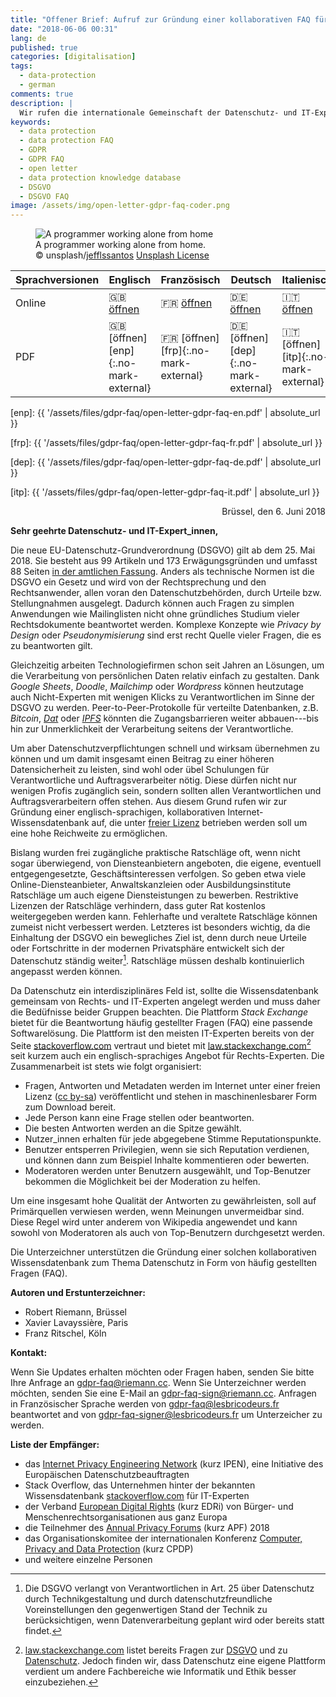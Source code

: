 ```yaml
---
title: "Offener Brief: Aufruf zur Gründung einer kollaborativen FAQ für Datenschutz"
date: "2018-06-06 00:31"
lang: de
published: true
categories: [digitalisation]
tags:
  - data-protection
  - german
comments: true
description: |
  Wir rufen die internationale Gemeinschaft der Datenschutz- und IT-Experten zur Gründung einer kollaborativen Internet-Wissensdatenbank zum Thema Datenschutz auf (GDPR FAQ/DSGVO FAQ).
keywords:
  - data protection
  - data protection FAQ
  - GDPR
  - GDPR FAQ
  - open letter
  - data protection knowledge database
  - DSGVO
  - DSGVO FAQ
image: /assets/img/open-letter-gdpr-faq-coder.png
---
```


<figure>
  <img src="{{ "/assets/img/open-letter-gdpr-faq-coder.png" | absolute_url }}" alt="A programmer working alone from home">
  <figcaption><div class="caption">A programmer working alone from home.</div>
<div class="license">© unsplash/<a href="https://unsplash.com/photos/9SoCnyQmkzI">jefflssantos</a> <a href="https://unsplash.com/license">Unsplash License</a>
</div></figcaption>
</figure>

| Sprachversionen | Englisch                               | Französisch                            | Deutsch                                | Italienisch                            |
| --------------- | -------------------------------------- | -------------------------------------- | -------------------------------------- | -------------------------------------- |
| Online          | :gb: [öffnen][eno]                     | :fr: [öffnen][fro]                     | :de: [öffnen][deo]                     | :it: [öffnen][ito]                     |
| PDF             | :gb: [öffnen][enp]{:.no-mark-external} | :fr: [öffnen][frp]{:.no-mark-external} | :de: [öffnen][dep]{:.no-mark-external} | :it: [öffnen][itp]{:.no-mark-external} |

[eno]: 2018-06-06-open-letter-call-for-a-collaborative-data-protection-faq.md
[enp]: {{ '/assets/files/gdpr-faq/open-letter-gdpr-faq-en.pdf' | absolute_url }}

[fro]: https://lesbricodeurs.fr/notes/RGPD-FAQ/
[frp]: {{ '/assets/files/gdpr-faq/open-letter-gdpr-faq-fr.pdf' | absolute_url }}

[deo]: 2018-06-06-open-letter-call-for-a-collaborative-data-protection-faq-de.md
[dep]: {{ '/assets/files/gdpr-faq/open-letter-gdpr-faq-de.pdf' | absolute_url }}

[ito]: 2018-06-06-open-letter-call-for-a-collaborative-data-protection-faq-it.md
[itp]: {{ '/assets/files/gdpr-faq/open-letter-gdpr-faq-it.pdf' | absolute_url }}

<div style="text-align:right">
Brüssel, den 6. Juni 2018
</div>


**Sehr geehrte Datenschutz- und IT-Expert_innen,**

Die neue EU-Datenschutz-Grundverordnung (DSGVO) gilt ab dem 25. Mai 2018. Sie besteht aus 99 Artikeln und 173 Erwägungsgründen und umfasst 88 Seiten [in der amtlichen Fassung][GDPR-eurlex]. Anders als technische Normen ist die DSGVO ein Gesetz und wird von der Rechtsprechung und den Rechtsanwender, allen voran den Datenschutzbehörden, durch Urteile bzw. Stellungnahmen ausgelegt. Dadurch können auch Fragen zu simplen Anwendungen wie Mailinglisten nicht ohne gründliches Studium vieler Rechtsdokumente beantwortet werden. Komplexe Konzepte wie *Privacy by Design* oder *Pseudonymisierung* sind erst recht Quelle vieler Fragen, die es zu beantworten gilt.

Gleichzeitig arbeiten Technologiefirmen schon seit Jahren an Lösungen, um die Verarbeitung von persönlichen Daten relativ einfach zu gestalten.
Dank *Google Sheets*, *Doodle*, *Mailchimp* oder *Wordpress* können heutzutage auch Nicht-Experten mit wenigen Klicks zu Verantwortlichen im Sinne der DSGVO zu werden. Peer-to-Peer-Protokolle für verteilte Datenbanken, z.B. *Bitcoin*, *[Dat]* oder *[IPFS]* könnten die Zugangsbarrieren weiter abbauen---bis hin zur Unmerklichkeit der Verarbeitung seitens der Verantwortliche.

Um aber Datenschutzverpflichtungen schnell und wirksam übernehmen zu können und um damit insgesamt einen Beitrag zu einer höheren Datensicherheit zu leisten, sind wohl oder übel Schulungen für Verantwortliche und Auftragsverarbeiter nötig. Diese dürfen nicht nur wenigen Profis zugänglich sein, sondern sollten allen Verantwortlichen und Auftragsverarbeitern offen stehen. Aus diesem Grund rufen wir zur Gründung einer englisch-sprachigen, kollaborativen Internet-Wissensdatenbank auf, die unter [freier Lizenz][creative commons] betrieben werden soll um eine hohe Reichweite zu ermöglichen.

Bislang wurden frei zugängliche praktische Ratschläge oft, wenn nicht sogar überwiegend, von Diensteanbietern angeboten, die eigene, eventuell entgegengesetzte, Geschäftsinteressen verfolgen. So geben etwa viele Online-Diensteanbieter, Anwaltskanzleien oder Ausbildungsinstitute Ratschläge um auch eigene Diensteistungen zu bewerben. Restriktive Lizenzen der Ratschläge verhindern, dass guter Rat kostenlos weitergegeben werden kann. Fehlerhafte und veraltete Ratschläge können zumeist nicht verbessert werden. Letzteres ist besonders wichtig, da die Einhaltung der DSGVO ein bewegliches Ziel ist, denn durch neue Urteile oder Fortschritte in der modernen Privatsphäre entwickelt sich der Datenschutz ständig weiter[^state-of-art]. Ratschläge müssen deshalb kontinuierlich angepasst werden können.

[^state-of-art]: Die DSGVO verlangt von Verantwortlichen in Art. 25 über Datenschutz durch Technikgestaltung und durch datenschutzfreundliche Voreinstellungen den gegenwertigen Stand der Technik zu berücksichtigen, wenn Datenverarbeitung geplant wird oder bereits statt findet.

Da Datenschutz ein interdisziplinäres Feld ist, sollte die Wissensdatenbank gemeinsam von Rechts- und IT-Experten angelegt werden und muss daher die Bedüfnisse beider Gruppen beachten. Die Plattform *Stack Exchange* bietet für die Beantwortung häufig gestellter Fragen (FAQ) eine passende Softwarelösung. Die Plattform ist den meisten IT-Experten bereits von der Seite
[stackoverflow.com] vertraut und bietet mit [law.stackexchange.com][law.stackexchange.com][^law-stackexchange] seit kurzem auch ein englisch-sprachiges Angebot für Rechts-Experten. Die Zusammenarbeit ist stets wie folgt organisiert:

- Fragen, Antworten und Metadaten werden im Internet unter einer freien Lizenz ([cc by-sa]) veröffentlicht und stehen in maschinenlesbarer Form zum Download bereit.
- Jede Person kann eine Frage stellen oder beantworten.
- Die besten Antworten werden an die Spitze gewählt.
- Nutzer_innen erhalten für jede abgegebene Stimme Reputationspunkte.
- Benutzer entsperren Privilegien, wenn sie sich Reputation verdienen, und können dann zum Beispiel Inhalte kommentieren oder bewerten.
- Moderatoren werden unter Benutzern ausgewählt, und Top-Benutzer bekommen die Möglichkeit bei der Moderation zu helfen.

Um eine insgesamt hohe Qualität der Antworten zu gewährleisten, soll auf Primärquellen verwiesen werden, wenn Meinungen unvermeidbar sind. Diese Regel wird unter anderem von Wikipedia angewendet und kann sowohl von Moderatoren als auch von Top-Benutzern durchgesetzt werden.

[^law-stackexchange]: [law.stackexchange.com] listet bereits Fragen zur [DSGVO](https://law.stackexchange.com/questions/tagged/gdpr) und zu [Datenschutz](https://law.stackexchange.com/questions/tagged/gdpr+data-protection). Jedoch finden wir, dass Datenschutz eine eigene Plattform verdient um andere Fachbereiche wie Informatik und Ethik besser einzubeziehen.

Die Unterzeichner unterstützen die Gründung einer solchen kollaborativen Wissensdatenbank zum Thema Datenschutz in Form von häufig gestellten Fragen (FAQ).

**Autoren und Erstunterzeichner:**

- Robert Riemann, Brüssel
- Xavier Lavayssière, Paris
- Franz Ritschel, Köln

**Kontakt:**

Wenn Sie Updates erhalten möchten oder Fragen haben, senden Sie bitte Ihre Anfrage an <gdpr-faq@riemann.cc>. Wenn Sie Unterzeichner werden möchten, senden Sie eine E-Mail an <gdpr-faq-sign@riemann.cc>. Anfragen in Französischer Sprache werden von <gdpr-faq@lesbricodeurs.fr> beantwortet and von <gdpr-faq-signer@lesbricodeurs.fr> um Unterzeicher zu werden.

**Liste der Empfänger:**

- das [Internet Privacy Engineering Network][IPEN] (kurz IPEN), eine
Initiative des Europäischen Datenschutzbeauftragten
- Stack Overflow, das Unternehmen hinter der bekannten Wissensdatenbank
[stackoverflow.com] für IT-Experten
- der Verband [European Digital Rights][EDRi] (kurz EDRi) von Bürger- und Menschenrechtsorganisationen aus ganz Europa
- die Teilnehmer des [Annual Privacy Forums](http://privacyforum.eu/) (kurz APF) 2018
- das Organisationskomitee der internationalen Konferenz [Computer,
Privacy and Data Protection][CPDP] (kurz CPDP)
- und weitere einzelne Personen

[stackoverflow.com]: https://stackoverflow.com "Programmer’s knowledge database Stackoverflow"
[IPEN]: https://edps.europa.eu/data-protection/ipen-internet-privacy-engineering-network_en "Internet Privacy Engineering Network"
[EDRi]: https://edri.org/
[CPDP]: http://www.cpdpconferences.org/
[GDPR-eurlex]: http://eur-lex.europa.eu/legal-content/EN/TXT/?uri=uriserv:OJ.L_.2016.119.01.0001.01.ENG "GDPR in the Official Journal of the European Union"
[Dat]: https://datproject.org/
[IPFS]: https://ipfs.io/
[creative commons]: https://creativecommons.org/
[law.stackexchange.com]: https://law.stackexchange.com
[cc by-sa]: https://creativecommons.org/licenses/by-sa/3.0/
